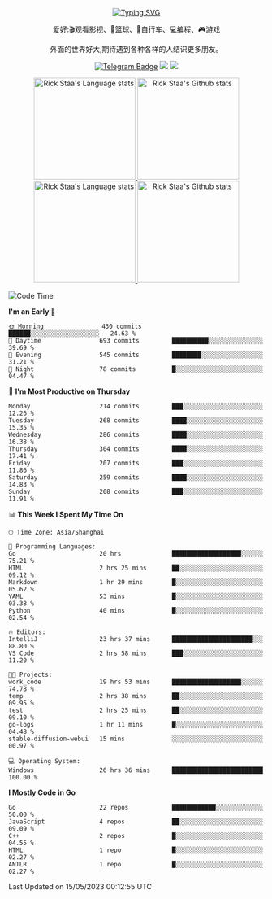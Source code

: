 <div align="center"> 

[![Typing SVG](https://readme-typing-svg.herokuapp.com?size=25&duration=2500&color=eeeeee&vCenter=true&width=200&height=40&lines=Hi+there+%F0%9F%91%8B%F0%9F%8F%BB;I'm+DanBai)](https://git.io/typing-svg)

爱好:🎬观看影视、🏀篮球、🚴自行车、💻编程、🎮游戏

外面的世界好大,期待遇到各种各样的人结识更多朋友。

[![Telegram Badge](https://img.shields.io/badge/-Telegram-blue?style=flat&logo=Telegram&logoColor=white)](https://t.me/danbai9420) 
[![](https://img.shields.io/badge/-Blog-brightgreen?style=flat&logo=Blogger&logoColor=white)](https://p00q.cn)
[![](https://img.shields.io/badge/-Email-red?style=flat&logo=Mail.Ru&logoColor=white)](mailto:danbai@88.com)
</div>

<!-- Light Mode -->
<div align="center"> 
<a href="https://github.com/anuraghazra/github-readme-stats#gh-light-mode-only">
<img height=200 src="https://github-readme-stats-git-master-rstaa-rickstaa.vercel.app/api/top-langs/?username=danbai225&layout=compact&langs_count=10&hide_border=1&role=OWNER,COLLABORATOR#gh-light-mode-only" alt="Rick Staa's Language stats" />
</a>
<a href="https://github.com/anuraghazra/github-readme-stats#gh-light-mode-only">
<img height=200 src="https://github-readme-stats-git-master-rstaa-rickstaa.vercel.app/api?username=danbai225&show_icons=true&count_private=true&line_height=28&hide_border=1&include_all_commits=true&card_width=450&role=OWNER,COLLABORATOR&exclude_repo=github-readme-stats#gh-light-mode-only" alt="Rick Staa's Github stats" />
</a>
</div>

<!-- Dark Mode -->
<div align="center"> 
<a href="https://github.com/anuraghazra/github-readme-stats#gh-dark-mode-only">
<img height=200 src="https://github-readme-stats-git-master-rstaa-rickstaa.vercel.app/api/top-langs/?username=danbai225&layout=compact&langs_count=10&hide_border=1&role=OWNER,COLLABORATOR&theme=github_dark#gh-dark-mode-only" alt="Rick Staa's Language stats" />
</a>
<a href="https://github.com/anuraghazra/github-readme-stats#gh-dark-mode-only">
<img height=200 src="https://github-readme-stats-git-master-rstaa-rickstaa.vercel.app/api?username=danbai225&show_icons=true&count_private=true&line_height=28&hide_border=1&include_all_commits=true&card_width=450&role=OWNER,COLLABORATOR&exclude_repo=github-readme-stats&theme=github_dark#gh-dark-mode-only" alt="Rick Staa's Github stats" />
</a>
</div>

<!--START_SECTION:waka-->
![Code Time](http://img.shields.io/badge/Code%20Time-300%20hrs%2024%20mins-blue)

**I'm an Early 🐤** 

```text
🌞 Morning                430 commits         ██████░░░░░░░░░░░░░░░░░░░   24.63 % 
🌆 Daytime                693 commits         ██████████░░░░░░░░░░░░░░░   39.69 % 
🌃 Evening                545 commits         ████████░░░░░░░░░░░░░░░░░   31.21 % 
🌙 Night                  78 commits          █░░░░░░░░░░░░░░░░░░░░░░░░   04.47 % 
```
📅 **I'm Most Productive on Thursday** 

```text
Monday                   214 commits         ███░░░░░░░░░░░░░░░░░░░░░░   12.26 % 
Tuesday                  268 commits         ████░░░░░░░░░░░░░░░░░░░░░   15.35 % 
Wednesday                286 commits         ████░░░░░░░░░░░░░░░░░░░░░   16.38 % 
Thursday                 304 commits         ████░░░░░░░░░░░░░░░░░░░░░   17.41 % 
Friday                   207 commits         ███░░░░░░░░░░░░░░░░░░░░░░   11.86 % 
Saturday                 259 commits         ████░░░░░░░░░░░░░░░░░░░░░   14.83 % 
Sunday                   208 commits         ███░░░░░░░░░░░░░░░░░░░░░░   11.91 % 
```


📊 **This Week I Spent My Time On** 

```text
🕑︎ Time Zone: Asia/Shanghai

💬 Programming Languages: 
Go                       20 hrs              ███████████████████░░░░░░   75.21 % 
HTML                     2 hrs 25 mins       ██░░░░░░░░░░░░░░░░░░░░░░░   09.12 % 
Markdown                 1 hr 29 mins        █░░░░░░░░░░░░░░░░░░░░░░░░   05.62 % 
YAML                     53 mins             █░░░░░░░░░░░░░░░░░░░░░░░░   03.38 % 
Python                   40 mins             █░░░░░░░░░░░░░░░░░░░░░░░░   02.54 % 

🔥 Editors: 
IntelliJ                 23 hrs 37 mins      ██████████████████████░░░   88.80 % 
VS Code                  2 hrs 58 mins       ███░░░░░░░░░░░░░░░░░░░░░░   11.20 % 

🐱‍💻 Projects: 
work_code                19 hrs 53 mins      ███████████████████░░░░░░   74.78 % 
temp                     2 hrs 38 mins       ██░░░░░░░░░░░░░░░░░░░░░░░   09.95 % 
test                     2 hrs 25 mins       ██░░░░░░░░░░░░░░░░░░░░░░░   09.10 % 
go-logs                  1 hr 11 mins        █░░░░░░░░░░░░░░░░░░░░░░░░   04.48 % 
stable-diffusion-webui   15 mins             ░░░░░░░░░░░░░░░░░░░░░░░░░   00.97 % 

💻 Operating System: 
Windows                  26 hrs 36 mins      █████████████████████████   100.00 % 
```

**I Mostly Code in Go** 

```text
Go                       22 repos            ████████████░░░░░░░░░░░░░   50.00 % 
JavaScript               4 repos             ██░░░░░░░░░░░░░░░░░░░░░░░   09.09 % 
C++                      2 repos             █░░░░░░░░░░░░░░░░░░░░░░░░   04.55 % 
HTML                     1 repo              █░░░░░░░░░░░░░░░░░░░░░░░░   02.27 % 
ANTLR                    1 repo              █░░░░░░░░░░░░░░░░░░░░░░░░   02.27 % 
```




 Last Updated on 15/05/2023 00:12:55 UTC
<!--END_SECTION:waka-->
